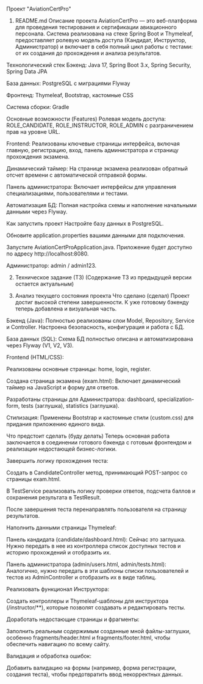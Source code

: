Проект "AviationCertPro"
1. README.md
Описание проекта
AviationCertPro — это веб-платформа для проведения тестирования и сертификации авиационного персонала. Система реализована на стеке Spring Boot и Thymeleaf, предоставляет ролевую модель доступа (Кандидат, Инструктор, Администратор) и включает в себя полный цикл работы с тестами: от их создания до прохождения и анализа результатов.

Технологический стек
Бэкенд: Java 17, Spring Boot 3.x, Spring Security, Spring Data JPA

База данных: PostgreSQL с миграциями Flyway

Фронтенд: Thymeleaf, Bootstrap, кастомные CSS

Система сборки: Gradle

Основные возможности (Features)
Ролевая модель доступа: ROLE_CANDIDATE, ROLE_INSTRUCTOR, ROLE_ADMIN с разграничением прав на уровне URL.

Frontend: Реализованы ключевые страницы интерфейса, включая главную, регистрацию, вход, панель администратора и страницу прохождения экзамена.

Динамический таймер: На странице экзамена реализован обратный отсчет времени с автоматической отправкой формы.

Панель администратора: Включает интерфейсы для управления специализациями, пользователями и тестами.

Автоматизация БД: Полная настройка схемы и наполнение начальными данными через Flyway.

Как запустить проект
Настройте базу данных в PostgreSQL.

Обновите application.properties вашими данными для подключения.

Запустите AviationCertProApplication.java. Приложение будет доступно по адресу http://localhost:8080.

Администратор: admin / admin123.

2. Техническое задание (ТЗ)
(Содержание ТЗ из предыдущей версии остается актуальным)

3. Анализ текущего состояния проекта
Что сделано (сделал)
Проект достиг высокой степени завершенности. К уже готовому бэкенду теперь добавлена и визуальная часть.

Бэкенд (Java): Полностью реализованы слои Model, Repository, Service и Controller. Настроена безопасность, конфигурация и работа с БД.

База данных (SQL): Схема БД полностью описана и автоматизирована через Flyway (V1, V2, V3).

Frontend (HTML/CSS):

Реализованы основные страницы: home, login, register.

Создана страница экзамена (exam.html): Включает динамический таймер на JavaScript и форму для ответов.

Разработаны страницы для Администратора: dashboard, specialization-form, tests (заглушка), statistics (заглушка).

Стилизация: Применены Bootstrap и кастомные стили (custom.css) для придания приложению единого вида.

Что предстоит сделать (буду делать)
Теперь основная работа заключается в соединении готового бэкенда с готовым фронтендом и реализации недостающей бизнес-логики.

Завершить логику прохождения теста:

Создать в CandidateController метод, принимающий POST-запрос со страницы exam.html.

В TestService реализовать логику проверки ответов, подсчета баллов и сохранения результата в TestResult.

После завершения теста перенаправлять пользователя на страницу результатов.

Наполнить данными страницы Thymeleaf:

Панель кандидата (candidate/dashboard.html): Сейчас это заглушка. Нужно передать в нее из контроллера список доступных тестов и историю прохождений и отобразить их.

Панель администратора (admin/users.html, admin/tests.html): Аналогично, нужно передать в эти шаблоны списки пользователей и тестов из AdminController и отобразить их в виде таблиц.

Реализовать функционал Инструктора:

Создать контроллеры и Thymeleaf-шаблоны для инструктора (/instructor/**), которые позволят создавать и редактировать тесты.

Доработать недостающие страницы и фрагменты:

Заполнить реальным содержимым созданные мной файлы-заглушки, особенно fragments/header.html и fragments/footer.html, чтобы обеспечить навигацию по всему сайту.

Валидация и обработка ошибок:

Добавить валидацию на формы (например, форма регистрации, создания теста), чтобы предотвратить ввод некорректных данных.
